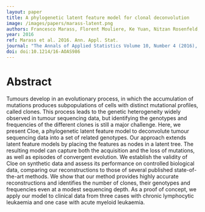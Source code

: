 ```yaml
---
layout: paper
title: A phylogenetic latent feature model for clonal deconvolution
image: /images/papers/marass-latent.png
authors: Francesco Marass, Florent Mouliere, Ke Yuan, Nitzan Rosenfeld, Florian Markowetz.
year: 2016
ref: Marass et al. 2016. Ann. Appl. Stat.
journal: "The Annals of Applied Statistics Volume 10, Number 4 (2016), 2377-2404."
doi: doi:10.1214/16-AOAS986
---
```


# Abstract

Tumours develop in an evolutionary process, in which the accumulation of mutations produces subpopulations of cells with distinct mutational profiles, called clones. This process leads to the genetic heterogeneity widely observed in tumour sequencing data, but identifying the genotypes and frequencies of the different clones is still a major challenge. Here, we present Cloe, a phylogenetic latent feature model to deconvolute tumour sequencing data into a set of related genotypes. Our approach extends latent feature models by placing the features as nodes in a latent tree. The resulting model can capture both the acquisition and the loss of mutations, as well as episodes of convergent evolution. We establish the validity of Cloe on synthetic data and assess its performance on controlled biological data, comparing our reconstructions to those of several published state-of-the-art methods. We show that our method provides highly accurate reconstructions and identifies the number of clones, their genotypes and frequencies even at a modest sequencing depth. As a proof of concept, we apply our model to clinical data from three cases with chronic lymphocytic leukaemia and one case with acute myeloid leukaemia.